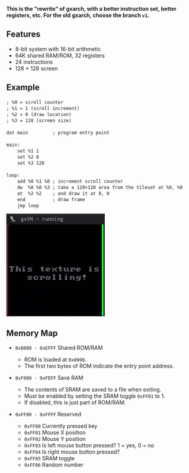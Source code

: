 **This is the "rewrite" of gxarch, with a better instruction set, better registers, etc. For the old gxarch, choose the branch `v1`.**

## Features
* 8-bit system with 16-bit arithmetic
* 64K shared RAM/ROM, 32 registers
* 24 instructions
* 128 × 128 screen


## Example

```
; %0 = scroll counter
; %1 = 1 (scroll increment)
; %2 = 0 (draw location)
; %3 = 128 (screen size)

dat main         ; program entry point

main:
	set %1 1
	set %2 0
	set %3 128

loop:
	add %0 %1 %0 ; increment scroll counter
	dw  %0 %0 %3 ; take a 128×128 area from the tileset at %0, %0
	at  %2 %2    ; and draw it at 0, 0
	end          ; draw frame
	jmp loop
```
![](assets/example.gif)


## Memory Map
* `0x0000 - 0xEFFF` Shared ROM/RAM
  * ROM is loaded at `0x0000`.
  * The first two bytes of ROM indicate the entry point address.

* `0xF000 - 0xFEFF` Save RAM
  * The contents of SRAM are saved to a file when exiting.
  * Must be enabled by setting the SRAM toggle `0xFF01` to 1.
  * If disabled, this is just part of ROM/RAM.

* `0xFF00 - 0xFFFF` Reserved
  * `0xFF00` Currently pressed key
  * `0xFF01` Mouse X position
  * `0xFF02` Mouse Y position
  * `0xFF03` Is left mouse button pressed? 1 = yes, 0 = no
  * `0xFF04` Is right mouse button pressed?
  * `0xFF05` SRAM toggle
  * `0xFF06` Random number
